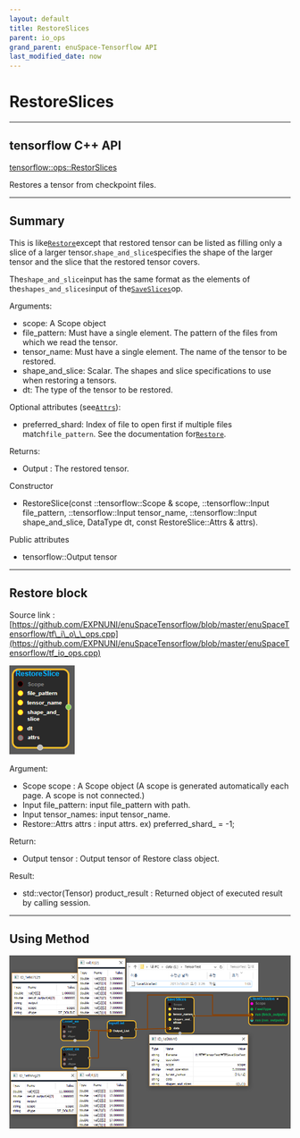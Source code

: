 ```yaml
--- 
layout: default 
title: RestoreSlices 
parent: io_ops 
grand_parent: enuSpace-Tensorflow API 
last_modified_date: now 
--- 
```


# RestoreSlices

---

## tensorflow C++ API

[tensorflow::ops::RestorSlices](https://www.tensorflow.org/api_docs/cc/class/tensorflow/ops/restore-slice)

Restores a tensor from checkpoint files.

---

## Summary

This is like[`Restore`](https://www.tensorflow.org/api_docs/cc/class/tensorflow/ops/restore.html#classtensorflow_1_1ops_1_1_restore)except that restored tensor can be listed as filling only a slice of a larger tensor.`shape_and_slice`specifies the shape of the larger tensor and the slice that the restored tensor covers.

The`shape_and_slice`input has the same format as the elements of the`shapes_and_slices`input of the[`SaveSlices`](https://www.tensorflow.org/api_docs/cc/class/tensorflow/ops/save-slices.html#classtensorflow_1_1ops_1_1_save_slices)op.

Arguments:

* scope: A Scope object
* file\_pattern: Must have a single element. The pattern of the files from which we read the tensor.
* tensor\_name: Must have a single element. The name of the tensor to be restored.
* shape\_and\_slice: Scalar. The shapes and slice specifications to use when restoring a tensors.
* dt: The type of the tensor to be restored.

Optional attributes \(see[`Attrs`](https://www.tensorflow.org/api_docs/cc/struct/tensorflow/ops/restore-slice/attrs.html#structtensorflow_1_1ops_1_1_restore_slice_1_1_attrs)\):

* preferred\_shard: Index of file to open first if multiple files match`file_pattern`. See the documentation for[`Restore`](https://www.tensorflow.org/api_docs/cc/class/tensorflow/ops/restore.html#classtensorflow_1_1ops_1_1_restore).

Returns:

* Output : The restored tensor.

Constructor

* RestoreSlice\(const ::tensorflow::Scope & scope, ::tensorflow::Input file\_pattern, ::tensorflow::Input tensor\_name, ::tensorflow::Input shape\_and\_slice, DataType dt, const RestoreSlice::Attrs & attrs\).

Public attributes

* tensorflow::Output tensor 

---

## Restore block

Source link : [https://github.com/EXPNUNI/enuSpaceTensorflow/blob/master/enuSpaceTensorflow/tf\_i\_o\_\_ops.cpp](https://github.com/EXPNUNI/enuSpaceTensorflow/blob/master/enuSpaceTensorflow/tf_io_ops.cpp)

![](./assets/io_RestoreSlices_Symbol.png)

Argument:

* Scope scope : A Scope object \(A scope is generated automatically each page. A scope is not connected.\)
* Input file\_pattern: input file\_pattern with path.
* Input tensor\_names: input tensor\_name.
* Restore::Attrs attrs : input attrs. ex\) preferred\_shard\_ = -1;

Return:

* Output  tensor : Output  tensor of Restore class object.  

Result:

* std::vector\(Tensor\) product\_result : Returned object of executed result by calling session.

---

## Using Method

![](./assets/io_SaveSlices_Method.png)

